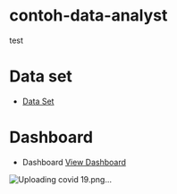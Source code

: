 # contoh-data-analyst
test

# Data set

- <a href="https://github.com/robyanam05/contoh-data-analyst/blob/main/covid%2019%20dataset.xlsx">Data Set </a>


# Dashboard
- Dashboard <a href="https://github.com/robyanam05/contoh-data-analyst/blob/main/covid%2019.png">View Dashboard</a>

![Uploading covid 19.png…](https://github.com/user-attachments/assets/5826cd81-b51c-420b-86e6-8b830982d77f)
